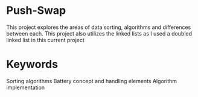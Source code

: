 # Push-Swap
This project explores the areas of data sorting, algorithms and differences between each. 
This project also utilizes the linked lists as I used a doubled linked list in this current project

# Keywords
Sorting algorithms
Battery concept and handling elements
Algorithm implementation
